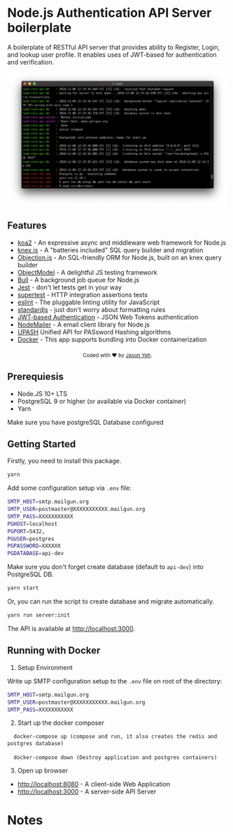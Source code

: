 # Node.js Authentication API Server boilerplate
A boilerplate of RESTful API server that provides ability to Register, Login, and lookup user profile. It enables uses of JWT-based for authentication and verification.
<p align="center">
  <img src="node-rest-api_cli.png" alt="cli" width="500"/>
</p>

## Features
- [koa2](http://koajs.com) - An expressive async and middleware web framework for Node.js
- [knex.js](http://knexjs.org) - A "batteries included" SQL query builder and migration
- [Objection.js]() - An SQL-friendly ORM for Node.js, built on an knex query builder
- [ObjectModel](http://objectmodel.js.org/) - A delightful JS testing framework
- [Bull](https://github.com/OptimalBits/bull) - A background job queue for Node.js
- [Jest](https://facebook.github.io/jest/) - don't let tests get in your way
- [supertest](https://github.com/visionmedia/supertest) - HTTP integration assertions tests
- [eslint](https://eslint.org/) - The pluggable linting utility for JavaScript
- [standardjs](https://standardjs.com/) - just don't worry about formatting rules
- [JWT-based Authentication](https://jwt.io/) - JSON Web Tokens authentication
- [NodeMailer](https://nodemailer.com/about/) - A email client library for Node.js
- [UPASH](https://github.com/simonepri/upash) Unified API for PASsword Hashing algorithms
- [Docker](https://www.docker.com/) - This app supports bundling into Docker containerization

<p align="center">
  <sub>
    Coded with ❤️ by <a href="#authors">Jason Yeh</a>.
  </sub>
</p>

## Prerequiesis

* Node.JS 10+ LTS
* PostgreSQL 9 or higher (or available via Docker container)
* Yarn

Make sure you have postgreSQL Database configured

## Getting Started
Firstly, you need to install this package.
```bash
yarn
```
Add some configuration setup via `.env` file:
```bash
SMTP_HOST=smtp.mailgun.org
SMTP_USER=postmaster@XXXXXXXXXXX.mailgun.org
SMTP_PASS=XXXXXXXXXXX
PGHOST=localhost
PGPORT=5432,
PGUSER=postgres
PGPASSWORD=XXXXXX
PGDATABASE=api-dev
```
Make sure you don't forget create database (default to `api-dev`) into PostgreSQL DB.
```bash
yarn start
```
Or, you can run the script to create database and migrate automatically.
```bash
yarn run server:init
```

The API is available at [http://localhost:3000](http://localhost:3000).

## Running with Docker

1. Setup Environment

Write up SMTP configuration setup to the `.env` file on root of the directory:

```bash
SMTP_HOST=smtp.mailgun.org
SMTP_USER=postmaster@XXXXXXXXXXX.mailgun.org
SMTP_PASS=XXXXXXXXXXX
```

2. Start up the docker composer

```
  docker-compose up (compose and run, it also creates the redis and postgres database)

  docker-compose down (Destroy application and postgres containers)
```

3. Open up browser

* [http://localhost:8080](http://localhost:8080) - A client-side Web Application
* [http://localhost:3000](http://localhost:3000) - A server-side API Server

# Notes
